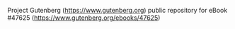 Project Gutenberg (https://www.gutenberg.org) public repository for eBook #47625 (https://www.gutenberg.org/ebooks/47625)
